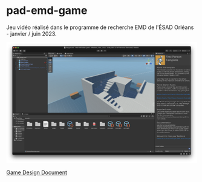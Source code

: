 # pad-emd-game
Jeu vidéo réalisé dans le programme de recherche EMD de l'ÉSAD Orléans - janvier / juin 2023.

![capture.png](capture.png)

[Game Design Document](https://docs.google.com/document/d/1t_v4hHnD7XmxfCpN2FbWaEube1twnvBMK7OD0xdQHNY/edit?usp=sharing)

